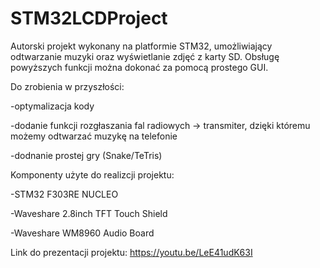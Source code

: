 # STM32LCDProject

Autorski projekt wykonany na platformie STM32, umożliwiający odtwarzanie muzyki oraz wyświetlanie zdjęć z karty SD.
Obsługę powyższych funkcji można dokonać za pomocą prostego GUI.

Do zrobienia w przyszłości:

-optymalizacja kody

-dodanie funkcji rozgłaszania fal radiowych -> transmiter, dzięki któremu możemy odtwarzać muzykę na telefonie

-dodnanie prostej gry (Snake/TeTris)

Komponenty użyte do realizcji projektu:

-STM32 F303RE NUCLEO

-Waveshare 2.8inch TFT Touch Shield

-Waveshare WM8960 Audio Board

Link do prezentacji projektu: https://youtu.be/LeE41udK63I

